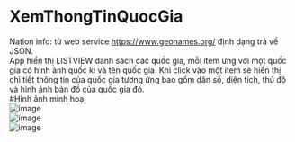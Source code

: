 # XemThongTinQuocGia
Nation info: từ web service https://www.geonames.org/ định dạng trả về JSON.
<br>
App hiển thị LISTVIEW danh sách các quốc gia, mỗi item ứng với một quốc gia có hình 
ảnh quốc kì và tên quốc gia. Khi click vào một item sẽ hiển thị chi tiết thông tin của 
quốc gia tương ứng bao gồm dân số, diện tích, thủ đô
và hình ảnh bản đồ của quốc gia đó. 
<br>
#Hình ảnh minh hoạ
<br>
![image](https://user-images.githubusercontent.com/75366637/169436891-d1218203-8edf-4387-8f4e-2fe68ac95c21.png)
<br>
![image](https://user-images.githubusercontent.com/75366637/169436920-87cdccfc-9080-405e-9faa-5275ce1b19db.png)
<br>
![image](https://user-images.githubusercontent.com/75366637/169436958-70d12e6a-deab-414c-9a45-fd58c28e9f5d.png)


